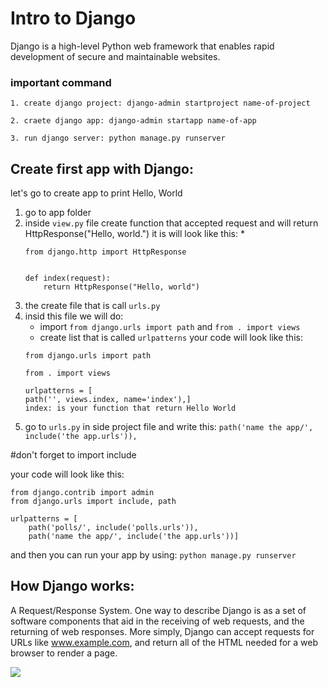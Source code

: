 # Intro to Django

Django is a high-level Python web framework that enables rapid development of secure and maintainable websites.

### important command 
```
1. create django project: django-admin startproject name-of-project

2. craete django app: django-admin startapp name-of-app

3. run django server: python manage.py runserver

```
## Create first app with Django:

let's go to create app to print Hello, World

1. go to app folder
2. inside `view.py` file create function that accepted request and will return HttpResponse("Hello, world.") it is will look like this:
    * 
    ```
    from django.http import HttpResponse


    def index(request):
        return HttpResponse("Hello, world")
    ```
3. the create file that is call `urls.py`
4. insid this file we will do:
    * import `from django.urls import path` and
        `from . import views`
    * create list that is called `urlpatterns` your code will look like this:
    ```
    from django.urls import path

    from . import views

    urlpatterns = [
    path('', views.index, name='index'),]
    index: is your function that return Hello World

    ```  
5. go to `urls.py` in side project file and write this: `path('name the app/', include('the app.urls')),`

#don't forget to import include

your code will look like this: 

```
from django.contrib import admin
from django.urls import include, path

urlpatterns = [
    path('polls/', include('polls.urls')),
    path('name the app/', include('the app.urls'))]
```    
and then you can run your app by using: `python manage.py runserver`

## How Django works:

A Request/Response System. One way to describe Django is as a set of software components that aid in the receiving of web requests, and the returning of web responses. More simply, Django can accept requests for URLs like www.example.com, and return all of the HTML needed for a web browser to render a page.

![](https://i.ytimg.com/vi/cyP4Uw2b2XM/maxresdefault.jpg)

